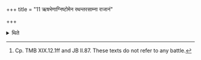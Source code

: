 +++
title = "11 ऋषभेणाग्निष्टोमेन रथन्तरसाम्ना राजानं"

+++

<details><summary>थिते</summary>

11. (The Adhvaryu) should cause a king who has started a battle, to perform the R̥ṣabha sacrifice as an Agniṣṭoma with the Rathantara as the first Pr̥ṣṭhastotra.[^1]   

[^1]: Cp. TMB XIX.12.1ff and JB II.87. These texts do not refer to any battle.  
</details>
